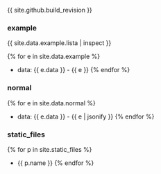 {{ site.github.build_revision }}

### example
{{ site.data.example.lista | inspect }}

{% for e in site.data.example %}
- data: {{ e.data }} - {{ e }}
{% endfor %}

### normal

{% for e in site.data.normal %}
- data: {{ e.data }} - {{ e | jsonify }}
{% endfor %}

### static_files

{% for p in site.static_files %}
- {{ p.name }}
{% endfor %}
